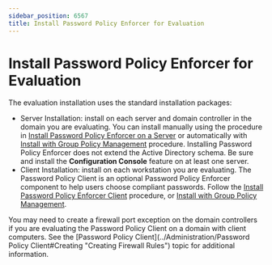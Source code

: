 ```yaml
---
sidebar_position: 6567
title: Install Password Policy Enforcer for Evaluation
---
```


# Install Password Policy Enforcer for Evaluation

The evaluation installation uses the standard installation packages:

* Server Installation: install on each server and domain controller in the domain you are evaluating. You can install manually using the procedure in [Install Password Policy Enforcer on a Server](../Install/InstallationServer "Install manually") or automatically with [Install with Group Policy Management](../Install/InstallationGPM "Install with Group Policy Management") procedure. Installing Password Policy Enforcer does not extend the Active Directory schema. Be sure and install the **Configuration Console** feature on at least one server.
* Client Installation: install on each workstation you are evaluating. The Password Policy Client is an optional Password Policy Enforcer component to help users choose compliant passwords. Follow the [Install Password Policy Enforcer Client](../Install/InstallationClient "Install the Client") procedure, or [Install with Group Policy Management](../Install/InstallationGPM "Install with Group Policy Management").

You may need to create a firewall port exception on the domain controllers if you are evaluating the Password Policy Client on a domain with client computers. See the [Password Policy Client](../Administration/Password Policy Client#Creating "Creating Firewall Rules") topic for additional information.
